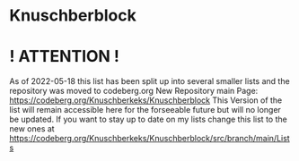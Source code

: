 # Knuschberblock

# ! ATTENTION !
As of 2022-05-18 this list has been split up into several smaller lists and the repository was moved to codeberg.org
New Repository main Page: https://codeberg.org/Knuschberkeks/Knuschberblock
This Version of the list will remain accessible here for the forseeable future but will no longer be updated.
If you want to stay up to date on my lists change this list to the new ones at https://codeberg.org/Knuschberkeks/Knuschberblock/src/branch/main/Lists
